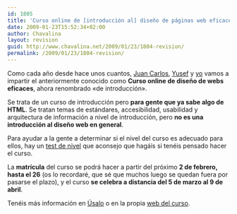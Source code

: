 ```yaml
---
id: 1805
title: 'Curso online de [introducción al] diseño de páginas web eficaces'
date: 2009-01-23T15:52:34+02:00
author: Chavalina
layout: revision
guid: http://www.chavalina.net/2009/01/23/1804-revision/
permalink: /2009/01/23/1804-revision/
---
```

Como cada año desde hace unos cuantos, [Juan Carlos](http://usalo.es/los-autores#jc), [Yusef](http://www.nosolousabilidad.com/hassan/) y [yo](http://www.inmabermejo.com/) vamos a impartir el anteriormente conocido como **Curso online de diseño de webs eficaces**, ahora renombrado «de introducción».

Se trata de un curso de introducción pero **para gente que ya sabe algo de HTML**. Se tratan temas de estándares, accesibilidad, usabilidad y arquitectura de información a nivel de introducción, pero **no es una introducción al diseño web en general**.

Para ayudar a la gente a determinar si el nivel del curso es adecuado para ellos, hay un [test de nivel](http://www.um.es/estudios/cursos/webi/form.php) que aconsejo que hagáis si tenéis pensado hacer el curso.

La **matrícula** del curso se podrá hacer a partir del próximo **2 de febrero, hasta el 26** (os lo recordaré, que sé que muchos luego se quedan fuera por pasarse el plazo), y el curso **se celebra a distancia del 5 de marzo al 9 de abril**.

Tenéis más información en [Úsalo](http://usalo.es/270/curso-en-linea-de-introduccion-al-diseno-de-webs-eficaces-2a-ed/) o en la propia [web del curso](http://www.um.es/estudios/cursos/webi/).